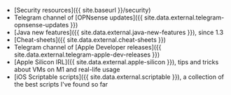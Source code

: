 
- [Security resources]({{ site.baseurl }}/security)
- Telegram channel of [OPNsense updates]({{ site.data.external.telegram-opnsense-updates }})
- [Java new features]({{ site.data.external.java-new-features }}), since 1.3
- [Cheat-sheets]({{ site.data.external.cheat-sheets }})
- Telegram channel of [Apple Developer releases]({{ site.data.external.telegram-apple-dev-releases }})
- [Apple Silicon IRL]({{ site.data.external.apple-silicon }}), tips and tricks about VMs on M1 and real-life usage
- [iOS Scriptable scripts]({{ site.data.external.scriptable }}), a collection of the best scripts I've found so far
